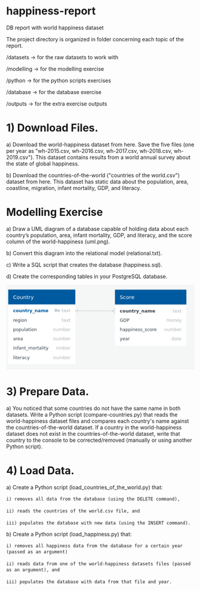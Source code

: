 # happiness-report
DB report with world happiness dataset

The project directory is organized in folder concerning each topic of the report.

/datasets -> for the raw datasets to work with

/modelling -> for the modelling exercise

/python -> for the python scripts exercises

/database -> for the database exercise

/outputs -> for the extra exercise outputs

# 1) Download Files.
a) Download the world-happiness dataset from here. Save the five files (one per year
as "wh-2015.csv, wh-2016.csv, wh-2017.csv, wh-2018.csv, wh-2019.csv"). This
dataset contains results from a world annual survey about the state of global
happiness.

b) Download the countries-of-the-world ("countries of the world.csv") dataset from here.
This dataset has static data about the population, area, coastline, migration, infant
mortality, GDP, and literacy.


# Modelling Exercise
a) Draw a UML diagram of a database capable of holding data about each country’s
population, area, infant mortality, GDP, and literacy, and the score column of the
world-happiness (uml.png).

b) Convert this diagram into the relational model (relational.txt).

c) Write a SQL script that creates the database (happiness.sql).

d) Create the corresponding tables in your PostgreSQL database.


![alt text](modelling/uml.png)

# 3) Prepare Data.
a) You noticed that some countries do not have the same name in both datasets. Write
a Python script (compare-countries.py) that reads the world-happiness dataset files
and compares each country's name against the countries-of-the-world dataset. If a
country in the world-happiness dataset does not exist in the countries-of-the-world
dataset, write that country to the console to be corrected/removed (manually or using
another Python script).

# 4) Load Data.
a) Create a Python script (load_countries_of_the_world.py) that:

    i) removes all data from the database (using the DELETE command),

    ii) reads the countries of the world.csv file, and

    iii) populates the database with new data (using the INSERT command).

b) Create a Python script (load_happiness.py) that:

    i) removes all happiness data from the database for a certain year (passed as an argument)
    
    ii) reads data from one of the world-happiness datasets files (passed as an argument), and
    
    iii) populates the database with data from that file and year.